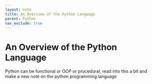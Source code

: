 ```yaml
---
layout: note
title: An Overview of the Python Language
parent: Python
nav_exclude: true
---
```


# An Overview of the Python Language

Python can be functional or OOP or procedural, read into this a bit and make a new note on the python programming language
